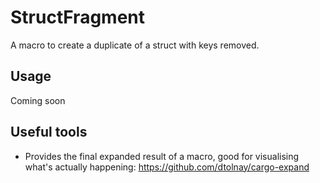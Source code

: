 # StructFragment

A macro to create a duplicate of a struct with keys removed.

## Usage

Coming soon

## Useful tools

- Provides the final expanded result of a macro, good for visualising what's actually happening: https://github.com/dtolnay/cargo-expand
